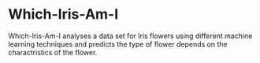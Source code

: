 # Which-Iris-Am-I
Which-Iris-Am-I analyses a data set for Iris flowers using different machine learning techniques and predicts the type of flower depends on the 
charactristics of the flower.
